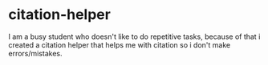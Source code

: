 # citation-helper
I am a busy student who doesn't like to do repetitive tasks, because of that i created a citation helper that helps me with citation so i don't make errors/mistakes.
